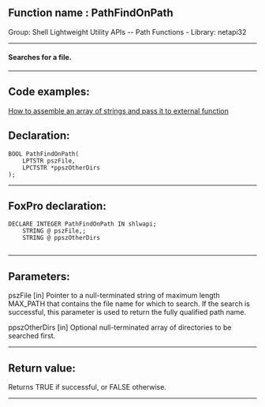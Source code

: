 
## Function name : PathFindOnPath
Group: Shell Lightweight Utility APIs -- Path Functions - Library: netapi32    
***  


#### Searches for a file.
***  


## Code examples:
[How to assemble an array of strings and pass it to external function](../../samples/sample_487.md)  

## Declaration:
```foxpro  
BOOL PathFindOnPath(
	LPTSTR pszFile,
	LPCTSTR *ppszOtherDirs
);  
```  
***  


## FoxPro declaration:
```foxpro  
DECLARE INTEGER PathFindOnPath IN shlwapi;
	STRING @ pszFile,;
	STRING @ ppszOtherDirs
  
```  
***  


## Parameters:
pszFile
[in] Pointer to a null-terminated string of maximum length MAX_PATH that contains the file name for which to search. If the search is successful, this parameter is used to return the fully qualified path name. 

ppszOtherDirs
[in] Optional null-terminated array of directories to be searched first.   
***  


## Return value:
Returns TRUE if successful, or FALSE otherwise.  
***  

